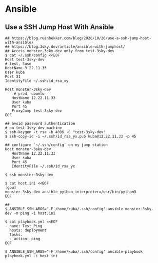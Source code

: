Ansible
=======

## Use a SSH Jump Host With Ansible

    ## https://blog.ruanbekker.com/blog/2020/10/26/use-a-ssh-jump-host-with-ansible/
    ## https://blog.3sky.dev/article/ansible-with-jumphost/
    ## Access monster-3sky-dev only from test-3sky-dev
    $ cat ~/.ssh/config <<EOF
    Host test-3sky-dev
    # test, Suse
    HostName 3.22.11.33
    User kuba
    Port 31
    IdentityFile ~/.ssh/id_rsa_xy

    Host monster-3sky-dev
        # prod, ubuntu
       HostName 12.22.11.33
       User kuba
       Port 45
       ProxyJump test-3sky-dev
    EOF

    ## avoid password authentication
    # on test-3sky-dev machine
    $ ssh-keygen -t rsa -b 4096 -C "test-3sky-dev"
    $ ssh-copy-id -i ~/.ssh/id_rsa_yx.pub kuba@12.22.11.33 -p 45

    ## configure `~/.ssh/config` on my jump station
    Host monster-3sky-dev
       HostName 12.22.11.33
       User kuba
       Port 45
       IdentityFile ~/.ssh/id_rsa_yx

    $ ssh monster-3sky-dev

    $ cat host.ini <<EOF
    [gpu]
    monster-3sky-dev ansible_python_interpreter=/usr/bin/python3
    EOF

    ##
    $ ANSIBLE_SSH_ARGS="-F /home/kuba/.ssh/config" ansible monster-3sky-dev -m ping -i host.ini

    $ cat playbook.yml <<EOF
    - name: Test Ping
      hosts: deployment
      tasks:
      - action: ping
    EOF

    $ ANSIBLE_SSH_ARGS="-F /home/kuba/.ssh/config" ansible-playbook playbook.yml -i host.ini
